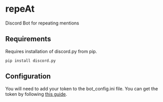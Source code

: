 # repeAt
Discord Bot for repeating mentions

## Requirements

Requires installation of discord.py from pip.

```
pip install discord.py
```

## Configuration

You will need to add your token to the bot_config.ini file. You can get the token by following [this guide](https://discordpy.readthedocs.io/en/latest/discord.html).
